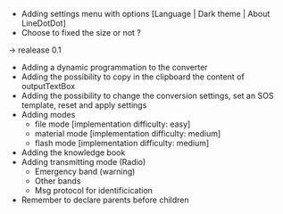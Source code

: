 - Adding settings menu with options [Language | Dark theme | About LineDotDot]
- Choose to fixed the size or not ?

-> realease 0.1

- Adding a dynamic programmation to the converter
- Adding the possibility to copy in the clipboard the content of outputTextBox
- Adding the possibility to change the conversion settings, set an SOS template, reset and apply settings
- Adding modes
    - file mode [implementation difficulty: easy]
    - material mode [implementation difficulty: medium]
    - flash mode [implementation difficulty: medium]
- Adding the knowledge book
- Adding transmitting mode (Radio)
    - Emergency band (warning)
    - Other bands
    - Msg protocol for identificication
- Remember to declare parents before children